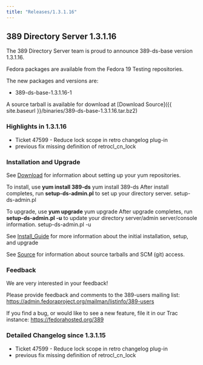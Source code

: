 ```yaml
---
title: "Releases/1.3.1.16"
---
```

389 Directory Server 1.3.1.16
-----------------------------

The 389 Directory Server team is proud to announce 389-ds-base version 1.3.1.16.

Fedora packages are available from the Fedora 19 Testing repositories.

The new packages and versions are:

-   389-ds-base-1.3.1.16-1

A source tarball is available for download at [Download Source]({{ site.baseurl }}/binaries/389-ds-base-1.3.1.16.tar.bz2)

### Highlights in 1.3.1.16

-   Ticket 47599 - Reduce lock scope in retro changelog plug-in
-   previous fix missing definition of retrocl\_cn\_lock

### Installation and Upgrade

See [Download](../download.html) for information about setting up your yum repositories.

To install, use **yum install 389-ds** yum install 389-ds After install completes, run **setup-ds-admin.pl** to set up your directory server. setup-ds-admin.pl

To upgrade, use **yum upgrade** yum upgrade After upgrade completes, run **setup-ds-admin.pl -u** to update your directory server/admin server/console information. setup-ds-admin.pl -u

See [Install\_Guide](../legacy/install-guide.html) for more information about the initial installation, setup, and upgrade

See [Source](../development/source.html) for information about source tarballs and SCM (git) access.

### Feedback

We are very interested in your feedback!

Please provide feedback and comments to the 389-users mailing list: <https://admin.fedoraproject.org/mailman/listinfo/389-users>

If you find a bug, or would like to see a new feature, file it in our Trac instance: <https://fedorahosted.org/389>

### Detailed Changelog since 1.3.1.15

-   Ticket 47599 - Reduce lock scope in retro changelog plug-in
-   previous fix missing definition of retrocl\_cn\_lock

